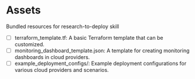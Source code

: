 # Assets

Bundled resources for research-to-deploy skill

- [ ] terraform_template.tf: A basic Terraform template that can be customized.
- [ ] monitoring_dashboard_template.json: A template for creating monitoring dashboards in cloud providers.
- [ ] example_deployment_configs/: Example deployment configurations for various cloud providers and scenarios.
